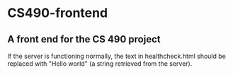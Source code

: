 # CS490-frontend
## A front end for the CS 490 project

If the server is functioning normally, the text in healthcheck.html should be replaced with "Hello world" (a string retrieved from the server).